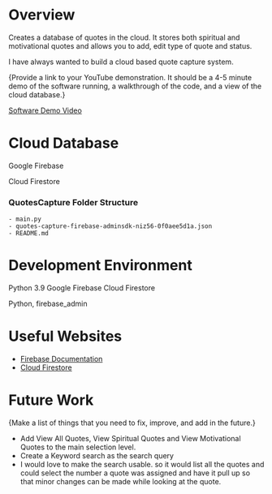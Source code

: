 # Overview

Creates a database of quotes in the cloud. It stores both spiritual and motivational quotes and allows you to add, edit type of quote and status. 

I have always wanted to build a cloud based quote capture system.

{Provide a link to your YouTube demonstration.  It should be a 4-5 minute demo of the software running, a walkthrough of the code, and a view of the cloud database.}

[Software Demo Video](http://youtube.link.goes.here)

# Cloud Database

Google Firebase

Cloud Firestore

### QuotesCapture Folder Structure

    - main.py
    - quotes-capture-firebase-adminsdk-niz56-0f0aee5d1a.json
    - README.md

# Development Environment

Python 3.9
Google Firebase
Cloud Firestore

Python, firebase_admin

# Useful Websites


* [Firebase Documentation](https://firebase.google.com/docs/guides?authuser=0&hl=en)
* [Cloud Firestore](https://firebase.google.com/docs/firestore)

# Future Work

{Make a list of things that you need to fix, improve, and add in the future.}
* Add View All Quotes, View Spiritual Quotes and View Motivational Quotes to the main selection level.
* Create a Keyword search as the search query
* I would love to make the search usable. so it would list all the quotes and could select the number a quote was assigned and have it pull up so that minor changes can be made while looking at the quote. 